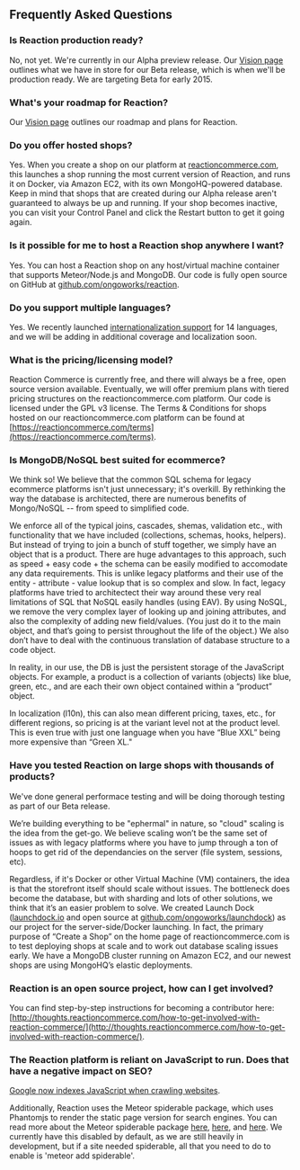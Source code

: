 ## Frequently Asked Questions

### Is Reaction production ready?

No, not yet. We're currently in our Alpha preview release. Our [Vision page](https://reactioncommerce.com/vision) outlines what we have in store for our Beta release, which is when we'll be production ready. We are targeting Beta for early 2015.

### What's your roadmap for Reaction?

Our [Vision page](https://reactioncommerce.com/vision) outlines our roadmap and plans for Reaction.

### Do you offer hosted shops?

Yes. When you create a shop on our platform at [reactioncommerce.com](https://reactioncommerce.com), this launches a shop running the most current version of Reaction, and runs it on Docker, via Amazon EC2, with its own MongoHQ-powered database. Keep in mind that shops that are created during our Alpha release aren't guaranteed to always be up and running. If your shop becomes inactive, you can visit your Control Panel and click the Restart button to get it going again.

### Is it possible for me to host a Reaction shop anywhere I want?

Yes. You can host a Reaction shop on any host/virtual machine container that supports Meteor/Node.js and MongoDB. Our code is fully open source on GitHub at [github.com/ongoworks/reaction](https://github.com/ongoworks/reaction).

### Do you support multiple languages?

Yes. We recently launched [internationalization support](https://github.com/ongoworks/reaction-core/blob/master/docs/i18n.md) for 14 languages, and we will be adding in additional coverage and localization soon.

### What is the pricing/licensing model?

Reaction Commerce is currently free, and there will always be a free, open source version available. Eventually, we will offer premium plans with tiered pricing structures on the reactioncommerce.com platform. Our code is licensed under the GPL v3 license. The Terms & Conditions for shops hosted on our reactioncommerce.com platform can be found at [https://reactioncommerce.com/terms](https://reactioncommerce.com/terms).

### Is MongoDB/NoSQL best suited for ecommerce?

We think so! We believe that the common SQL schema for legacy ecommerce platforms isn't just unnecessary; it's overkill. By rethinking the way the database is architected, there are numerous benefits of Mongo/NoSQL -- from speed to simplified code.

We enforce all of the typical joins, cascades, shemas, validation etc., with functionality that we have included (collections, schemas, hooks, helpers). But instead of trying to join a bunch of stuff together, we simply have an object that is a product. There are huge advantages to this approach, such as speed + easy code + the schema can be easily modified to accomodate any data requirements. This is unlike legacy platforms and their use of the entity - attribute - value lookup that is so complex and slow. In fact, legacy platforms have tried to architectect their way around these very real limitations of SQL that NoSQL easily handles (using EAV). By using NoSQL, we remove the very complex layer of looking up and joining attributes, and also the complexity of adding new field/values. (You just do it to the main object, and that’s going to persist throughout the life of the object.)  We also don’t have to deal with the continuous translation of database structure to a code object.

In reality, in our use, the DB is just the persistent storage of the JavaScript objects. For example, a product is a collection of variants (objects) like blue, green, etc., and are each their own object contained within a “product” object.

In localization (l10n), this can also mean different pricing, taxes, etc., for different regions, so pricing is at the variant level not at the product level.  This is even true with just one language when you have “Blue XXL” being more expensive than “Green XL."

### Have you tested Reaction on large shops with thousands of products?

We've done general performace testing and will be doing thorough testing as part of our Beta release.

We’re building everything to be "ephermal" in nature, so "cloud" scaling is the idea from the get-go. We believe scaling won’t be the same set of issues as with legacy platforms where you have to jump through a ton of hoops to get rid of the dependancies on the server (file system, sessions, etc).

Regardless, if it's Docker or other Virtual Machine (VM) containers, the idea is that the storefront itself should scale without issues. The bottleneck does become the database, but with sharding and lots of other solutions, we think that it’s an easier problem to solve. We created Launch Dock ([launchdock.io](http://launchdock.io) and open source at [github.com/ongoworks/launchdock](https://github.com/ongoworks/launchdock)) as our project for the server-side/Docker launching. In fact, the primary purpose of “Create a Shop” on the home page of reactioncommerce.com is to test deploying shops at scale and to work out database scaling issues early. We have a MongoDB cluster running on Amazon EC2, and our newest shops are using MongoHQ’s elastic deployments.

### Reaction is an open source project, how can I get involved?

You can find step-by-step instructions for becoming a contributor here: [http://thoughts.reactioncommerce.com/how-to-get-involved-with-reaction-commerce/](http://thoughts.reactioncommerce.com/how-to-get-involved-with-reaction-commerce/).

### The Reaction platform is reliant on JavaScript to run. Does that have a negative impact on SEO?

[Google now indexes JavaScript when crawling websites](http://googlewebmastercentral.blogspot.com.es/2014/05/understanding-web-pages-better.html).

Additionally, Reaction uses the Meteor spiderable package, which uses Phantomjs to render the static page version for search engines. You can read more about the Meteor spiderable package [here](http://docs.meteor.com/#spiderable), [here](http://www.meteorpedia.com/read/spiderable/), and [here](https://www.eventedmind.com/feed/meteor-the-spiderable-package). We currently have this disabled by default, as we are still heavily in development, but if a site needed spiderable, all that you need to do to enable is 'meteor add spiderable'.
